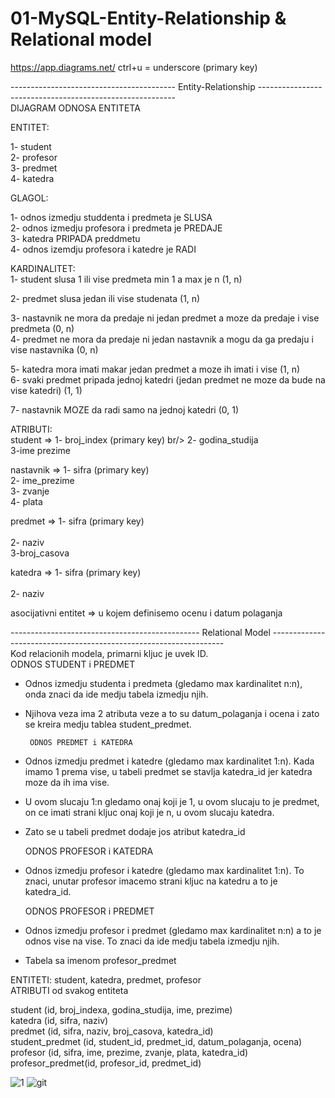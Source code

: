 # 01-MySQL-Entity-Relationship & Relational model

https://app.diagrams.net/    ctrl+u = underscore (primary key)

-----------------------------------------   Entity-Relationship  --------------------------------------------------------- <br/>
                                          DIJAGRAM ODNOSA ENTITETA 

ENTITET: <br />

1- student  <br/>
2- profesor <br/>
3- predmet <br/>
4- katedra <br/>



GLAGOL: <br/>

1- odnos izmedju studdenta i predmeta je SLUSA <br/>
2- odnos izmedju profesora i predmeta je PREDAJE <br/>
3- katedra PRIPADA preddmetu <br/>
4- odnos izemdju profesora i katedre je RADI <br/>


KARDINALITET: <br/>
1- student slusa 1 ili vise predmeta  min 1 a max je n (1, n) <br/>

2- predmet slusa jedan ili vise studenata (1, n) <br/>

3- nastavnik ne mora da predaje ni jedan predmet a moze da predaje i vise predmeta (0, n) <br/>
4- predmet ne mora da predaje ni jedan nastavnik a mogu da ga predaju i vise nastavnika (0, n) <br/>

5- katedra mora imati makar jedan predmet a moze ih imati i vise (1, n) <br/>
6- svaki predmet pripada jednoj katedri (jedan predmet ne moze da bude na vise katedri) (1, 1) <br/>

7- nastavnik MOZE da radi samo na jednoj katedri (0, 1) <br/>


ATRIBUTI: <br/>
student => 1- broj_index (primary key) br/>
           2- godina_studija <br/>
           3-ime prezime <br/>
           
nastavnik => 1- sifra (primary key) <br/>
             2- ime_prezime <br/>
             3- zvanje <br/>
             4- plata <br/>
             
predmet   => 1- sifra (primary key)   <br/>         
             2- naziv <br/>
             3-broj_casova <br/>
             
katedra   => 1- sifra (primary key)     <br/>        
             2- naziv <br/>

asocijativni entitet => u kojem definisemo ocenu i datum polaganja <br/>

           
----------------------------------------------- Relational Model  ------------------------------------------------------------------ <br/>
Kod relacionih modela, primarni kljuc je uvek ID. <br/>
      ODNOS STUDENT i PREDMET 
* Odnos izmedju studenta i predmeta (gledamo max kardinalitet n:n), onda znaci da ide medju tabela izmedju njih. <br/>
* Njihova veza ima 2 atributa veze a to su datum_polaganja i ocena i zato se kreira medju tablea student_predmet. <br/>

       ODNOS PREDMET i KATEDRA
* Odnos izmedju predmet i katedre (gledamo max kardinalitet 1:n). Kada imamo 1 prema vise, u tabeli predmet se stavlja katedra_id jer katedra moze da ih ima vise. <br/>
* U ovom slucaju 1:n gledamo onaj koji je 1, u ovom slucaju to je predmet, on ce imati strani kljuc onaj koji je n, u ovom slucaju katedra.<br/>
* Zato se u tabeli predmet dodaje jos atribut katedra_id    <br/>

     ODNOS PROFESOR i KATEDRA 
* Odnos izmedju profesor i katedre (gledamo max kardinalitet 1:n). To znaci, unutar profesor imacemo strani kljuc na katedru a to je katedra_id. <br/>
 
    ODNOS PROFESOR i PREDMET 
* Odnos izmedju profesor i predmet (gledamo max kardinalitet n:n) a to je odnos vise na vise. To znaci da ide medju tabela izmedju njih. <br/>
* Tabela sa imenom profesor_predmet <br/>

ENTITETI: student, katedra, predmet, profesor <br/>
ATRIBUTI od svakog entiteta <br/>

student (id, broj_indexa, godina_studija, ime, prezime) <br/>
katedra (id, sifra, naziv) <br/>
predmet (id, sifra, naziv, broj_casova, katedra_id) <br/>
student_predmet (id, student_id, predmet_id, datum_polaganja, ocena) <br/>
profesor (id, sifra, ime, prezime, zvanje, plata, katedra_id) <br/>
profesor_predmet(id, profesor_id, predmet_id) <br/>

![1](https://user-images.githubusercontent.com/56784702/208450361-8723eeb6-e7ac-48bd-80ea-43ee18ab23f9.png)
![git](https://user-images.githubusercontent.com/56784702/208663265-1bd35348-e8a3-4790-bc1c-d010ba42eea8.png)

